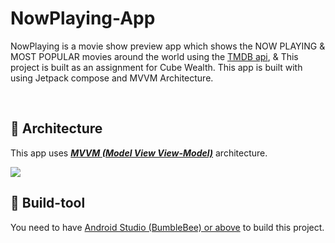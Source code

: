 # NowPlaying-App

NowPlaying is a movie show preview app which shows the NOW PLAYING & MOST POPULAR movies around the world using the [TMDB api](https://api.themoviedb.org/), 
& This project is built as an assignment for Cube Wealth. This app is built with using Jetpack compose and MVVM Architecture.


<br />

## 🗼 Architecture

This app uses [***MVVM (Model View
View-Model)***](https://developer.android.com/jetpack/docs/guide#recommended-app-arch) architecture.

![](https://miro.medium.com/max/1200/0*PKo4mQsOOGUqPlVp.png)

## 🧰 Build-tool

You need to
have [Android Studio (BumbleBee) or above](https://developer.android.com/studio/preview) to
build this project.

